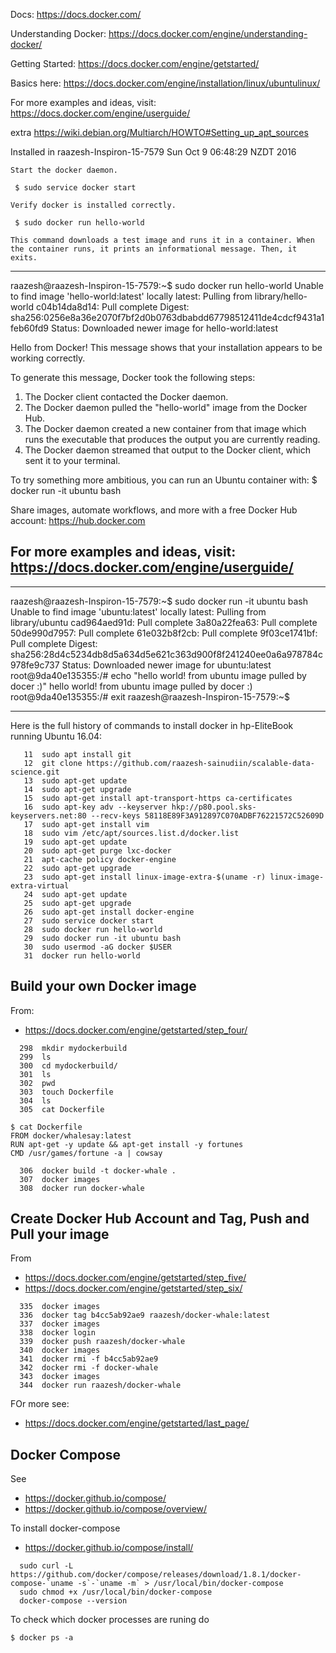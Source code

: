 Docs:
 https://docs.docker.com/

Understanding Docker:
 https://docs.docker.com/engine/understanding-docker/

Getting Started: 
 https://docs.docker.com/engine/getstarted/
 
Basics here:
 https://docs.docker.com/engine/installation/linux/ubuntulinux/

For more examples and ideas, visit:
 https://docs.docker.com/engine/userguide/

extra
 https://wiki.debian.org/Multiarch/HOWTO#Setting_up_apt_sources

Installed in 
raazesh-Inspiron-15-7579
Sun Oct  9 06:48:29 NZDT 2016


    Start the docker daemon.

     $ sudo service docker start

    Verify docker is installed correctly.

     $ sudo docker run hello-world

    This command downloads a test image and runs it in a container. When the container runs, it prints an informational message. Then, it exits.

--------------------------------------------
raazesh@raazesh-Inspiron-15-7579:~$ sudo docker run hello-world
Unable to find image 'hello-world:latest' locally
latest: Pulling from library/hello-world
c04b14da8d14: Pull complete 
Digest: sha256:0256e8a36e2070f7bf2d0b0763dbabdd67798512411de4cdcf9431a1feb60fd9
Status: Downloaded newer image for hello-world:latest

Hello from Docker!
This message shows that your installation appears to be working correctly.

To generate this message, Docker took the following steps:
 1. The Docker client contacted the Docker daemon.
 2. The Docker daemon pulled the "hello-world" image from the Docker Hub.
 3. The Docker daemon created a new container from that image which runs the
    executable that produces the output you are currently reading.
 4. The Docker daemon streamed that output to the Docker client, which sent it
    to your terminal.

To try something more ambitious, you can run an Ubuntu container with:
 $ docker run -it ubuntu bash

Share images, automate workflows, and more with a free Docker Hub account:
 https://hub.docker.com

For more examples and ideas, visit:
 https://docs.docker.com/engine/userguide/
--------------------------------------------

--------------------------------------------
raazesh@raazesh-Inspiron-15-7579:~$ sudo docker run -it ubuntu bash
Unable to find image 'ubuntu:latest' locally
latest: Pulling from library/ubuntu
cad964aed91d: Pull complete 
3a80a22fea63: Pull complete 
50de990d7957: Pull complete 
61e032b8f2cb: Pull complete 
9f03ce1741bf: Pull complete 
Digest: sha256:28d4c5234db8d5a634d5e621c363d900f8f241240ee0a6a978784c978fe9c737
Status: Downloaded newer image for ubuntu:latest
root@9da40e135355:/# echo "hello world! from ubuntu image pulled by docer :)"
hello world! from ubuntu image pulled by docer :)
root@9da40e135355:/# exit
raazesh@raazesh-Inspiron-15-7579:~$ 

--------------------------------------------
Here is the full history of commands to install docker in hp-EliteBook running Ubuntu 16.04:

```
   11  sudo apt install git
   12  git clone https://github.com/raazesh-sainudiin/scalable-data-science.git
   13  sudo apt-get update
   14  sudo apt-get upgrade
   15  sudo apt-get install apt-transport-https ca-certificates
   16  sudo apt-key adv --keyserver hkp://p80.pool.sks-keyservers.net:80 --recv-keys 58118E89F3A912897C070ADBF76221572C52609D
   17  sudo apt-get install vim
   18  sudo vim /etc/apt/sources.list.d/docker.list
   19  sudo apt-get update
   20  sudo apt-get purge lxc-docker
   21  apt-cache policy docker-engine
   22  sudo apt-get upgrade
   23  sudo apt-get install linux-image-extra-$(uname -r) linux-image-extra-virtual
   24  sudo apt-get update
   25  sudo apt-get upgrade
   26  sudo apt-get install docker-engine
   27  sudo service docker start
   28  sudo docker run hello-world
   29  sudo docker run -it ubuntu bash
   30  sudo usermod -aG docker $USER
   31  docker run hello-world
```

## Build your own Docker image

From:
 * https://docs.docker.com/engine/getstarted/step_four/

```
  298  mkdir mydockerbuild
  299  ls
  300  cd mydockerbuild/
  301  ls
  302  pwd
  303  touch Dockerfile
  304  ls
  305  cat Dockerfile
```

```
$ cat Dockerfile 
FROM docker/whalesay:latest
RUN apt-get -y update && apt-get install -y fortunes
CMD /usr/games/fortune -a | cowsay
```

``` 
  306  docker build -t docker-whale .
  307  docker images
  308  docker run docker-whale
```

## Create Docker Hub Account and Tag, Push and Pull your image

From
 * https://docs.docker.com/engine/getstarted/step_five/
 * https://docs.docker.com/engine/getstarted/step_six/

```
  335  docker images
  336  docker tag b4cc5ab92ae9 raazesh/docker-whale:latest
  337  docker images
  338  docker login
  339  docker push raazesh/docker-whale
  340  docker images
  341  docker rmi -f b4cc5ab92ae9
  342  docker rmi -f docker-whale
  343  docker images
  344  docker run raazesh/docker-whale
```

 FOr more see:
 * https://docs.docker.com/engine/getstarted/last_page/

## Docker Compose

See
 * https://docker.github.io/compose/
 * https://docker.github.io/compose/overview/

To install docker-compose
 * https://docker.github.io/compose/install/

```
  sudo curl -L https://github.com/docker/compose/releases/download/1.8.1/docker-compose-`uname -s`-`uname -m` > /usr/local/bin/docker-compose
  sudo chmod +x /usr/local/bin/docker-compose
  docker-compose --version
```

To check which docker processes are runing do
```
$ docker ps -a
```
